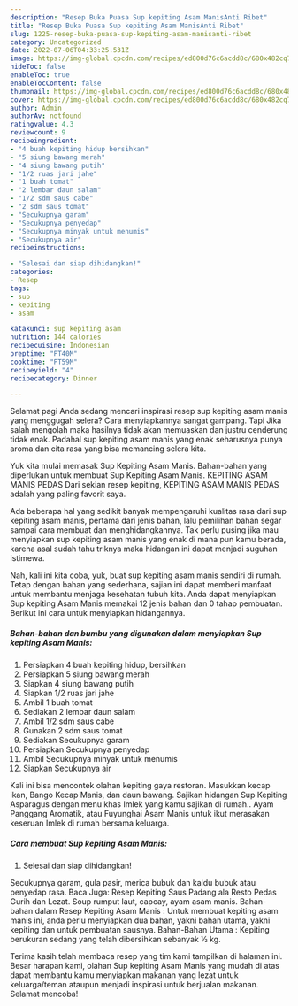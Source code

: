 ```yaml
---
description: "Resep Buka Puasa Sup kepiting Asam ManisAnti Ribet"
title: "Resep Buka Puasa Sup kepiting Asam ManisAnti Ribet"
slug: 1225-resep-buka-puasa-sup-kepiting-asam-manisanti-ribet
category: Uncategorized
date: 2022-07-06T04:33:25.531Z
image: https://img-global.cpcdn.com/recipes/ed800d76c6acdd8c/680x482cq70/sup-kepiting-asam-manis-foto-resep-utama.jpg
hideToc: false
enableToc: true
enableTocContent: false
thumbnail: https://img-global.cpcdn.com/recipes/ed800d76c6acdd8c/680x482cq70/sup-kepiting-asam-manis-foto-resep-utama.jpg
cover: https://img-global.cpcdn.com/recipes/ed800d76c6acdd8c/680x482cq70/sup-kepiting-asam-manis-foto-resep-utama.jpg
author: Admin
authorAv: notfound
ratingvalue: 4.3
reviewcount: 9
recipeingredient:
- "4 buah kepiting hidup bersihkan"
- "5 siung bawang merah"
- "4 siung bawang putih"
- "1/2 ruas jari jahe"
- "1 buah tomat"
- "2 lembar daun salam"
- "1/2 sdm saus cabe"
- "2 sdm saus tomat"
- "Secukupnya garam"
- "Secukupnya penyedap"
- "Secukupnya minyak untuk menumis"
- "Secukupnya air"
recipeinstructions:

- "Selesai dan siap dihidangkan!"
categories:
- Resep
tags:
- sup
- kepiting
- asam

katakunci: sup kepiting asam 
nutrition: 144 calories
recipecuisine: Indonesian
preptime: "PT40M"
cooktime: "PT59M"
recipeyield: "4"
recipecategory: Dinner

---
```



Selamat pagi Anda sedang mencari inspirasi resep sup kepiting asam manis yang menggugah selera? Cara menyiapkannya sangat gampang. Tapi Jika salah mengolah maka hasilnya tidak akan memuaskan dan justru cenderung tidak enak. Padahal sup kepiting asam manis yang enak seharusnya punya aroma dan cita rasa yang bisa memancing selera kita.


Yuk kita mulai memasak Sup Kepiting Asam Manis. Bahan-bahan yang diperlukan untuk membuat Sup Kepiting Asam Manis. KEPITING ASAM MANIS PEDAS Dari sekian resep kepiting, KEPITING ASAM MANIS PEDAS adalah yang paling favorit saya.

Ada beberapa hal yang sedikit banyak mempengaruhi kualitas rasa dari sup kepiting asam manis, pertama dari jenis bahan, lalu pemilihan bahan segar sampai cara membuat dan menghidangkannya. Tak perlu pusing jika mau menyiapkan sup kepiting asam manis yang enak di mana pun kamu berada, karena asal sudah tahu triknya maka hidangan ini dapat menjadi suguhan istimewa.


Nah, kali ini kita coba, yuk, buat sup kepiting asam manis sendiri di rumah. Tetap dengan bahan yang sederhana, sajian ini dapat memberi manfaat untuk membantu menjaga kesehatan tubuh kita. Anda dapat menyiapkan Sup kepiting Asam Manis memakai 12 jenis bahan dan 0 tahap pembuatan. Berikut ini cara untuk menyiapkan hidangannya.

<!--inarticleads1-->

##### Bahan-bahan dan bumbu yang digunakan dalam menyiapkan Sup kepiting Asam Manis:

1. Persiapkan 4 buah kepiting hidup, bersihkan
1. Persiapkan 5 siung bawang merah
1. Siapkan 4 siung bawang putih
1. Siapkan 1/2 ruas jari jahe
1. Ambil 1 buah tomat
1. Sediakan 2 lembar daun salam
1. Ambil 1/2 sdm saus cabe
1. Gunakan 2 sdm saus tomat
1. Sediakan Secukupnya garam
1. Persiapkan Secukupnya penyedap
1. Ambil Secukupnya minyak untuk menumis
1. Siapkan Secukupnya air


Kali ini bisa mencontek olahan kepiting gaya restoran. Masukkan kecap ikan, Bango Kecap Manis, dan daun bawang. Sajikan hidangan Sup Kepiting Asparagus dengan menu khas Imlek yang kamu sajikan di rumah.. Ayam Panggang Aromatik, atau Fuyunghai Asam Manis untuk ikut merasakan keseruan Imlek di rumah bersama keluarga. 

<!--inarticleads2-->

##### Cara membuat Sup kepiting Asam Manis:


1. Selesai dan siap dihidangkan!

Secukupnya garam, gula pasir, merica bubuk dan kaldu bubuk atau penyedap rasa. Baca Juga: Resep Kepiting Saus Padang ala Resto Pedas Gurih dan Lezat. Soup rumput laut, capcay, ayam asam manis. Bahan-bahan dalam Resep Kepiting Asam Manis : Untuk membuat kepiting asam manis ini, anda perlu menyiapkan dua bahan, yakni bahan utama, yakni kepiting dan untuk pembuatan sausnya. Bahan-Bahan Utama : Kepiting berukuran sedang yang telah dibersihkan sebanyak ½ kg. 

Terima kasih telah membaca resep yang tim kami tampilkan di halaman ini. Besar harapan kami, olahan Sup kepiting Asam Manis yang mudah di atas dapat membantu kamu menyiapkan makanan yang lezat untuk keluarga/teman ataupun menjadi inspirasi untuk berjualan makanan. Selamat mencoba!
